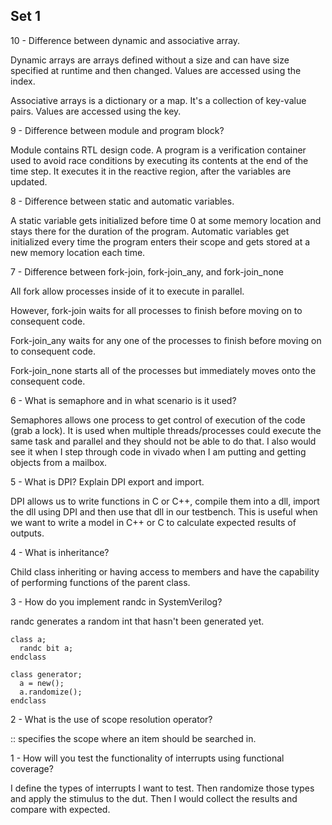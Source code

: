 ## Set 1
10 - Difference between dynamic and associative array.

Dynamic arrays are arrays defined without a size and can have size specified at runtime and then changed. Values are accessed using the index.

Associative arrays is a dictionary or a map. It's a collection of key-value pairs. Values are accessed using the key.

9 - Difference between module and program block?

Module contains RTL design code. A program is a verification container used to avoid race conditions by executing its contents at the end of the time step. It executes it in the reactive region, after the variables are updated.

8 - Difference between static and automatic variables.

A static variable gets initialized before time 0 at some memory location and stays there for the duration of the program. Automatic variables get initialized every time the program enters their scope and gets stored at a new memory location each time.

7 - Difference between fork-join, fork-join_any, and fork-join_none

All fork allow processes inside of it to execute in parallel.

However, fork-join waits for all processes to finish before moving on to consequent code.

Fork-join_any waits for any one of the processes to finish before moving on to consequent code.

Fork-join_none starts all of the processes but immediately moves onto the consequent code.

6 - What is semaphore and in what scenario is it used?

Semaphores allows one process to get control of execution of the code (grab a lock). It is used when multiple threads/processes could execute the same task and parallel and they should not be able to do that.
I also would see it when I step through code in vivado when I am putting and getting objects from a mailbox.

5 - What is DPI? Explain DPI export and import.

DPI allows us to write functions in C or C++, compile them into a dll, import the dll using DPI and then use that dll in our testbench. This is useful when we want to write a model in C++ or C to calculate expected results of outputs.

4 - What is inheritance?

Child class inheriting or having access to members and have the capability of performing functions of the parent class.

3 - How do you implement randc in SystemVerilog?

randc generates a random int that hasn't been generated yet.
```
class a;
  randc bit a;
endclass

class generator;
  a = new();
  a.randomize();
endclass
```
2 - What is the use of scope resolution operator?

:: specifies the scope where an item should be searched in.

1 - How will you test the functionality of interrupts using functional coverage?

I define the types of interrupts I want to test. Then randomize those types and apply the stimulus to the dut. Then I would collect the results and compare with expected.
